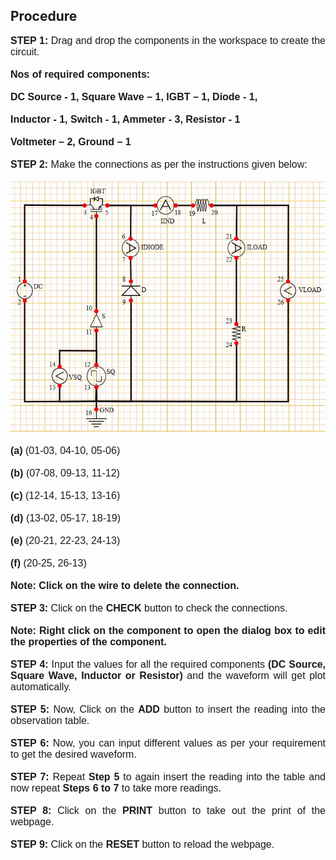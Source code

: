 ## Procedure

<div style="font-family: 'Nunito Sans', sans-serif; font-size: 16px;text-align: justify;">
<b>STEP 1:</b> Drag and drop the components in the workspace to create the circuit.<br /><br />
<b> Nos of required components: </b><br /><br />
<b>DC Source - 1, Square Wave – 1, IGBT – 1, Diode - 1, </b><br /><br />
<b>Inductor - 1, Switch - 1, Ammeter - 3, Resistor - 1</b><br /><br />
<b>Voltmeter – 2, Ground – 1</b><br /><br />
<b>STEP 2:</b> Make the connections as per the instructions given below:<br /><br />
<img src="images/cirimage.jpg" height="400px"><br /><br />
<b>(a)</b> (01-03, 04-10, 05-06)<br /><br />
<b>(b)</b> (07-08, 09-13, 11-12)<br /><br />
<b>(c)</b> (12-14, 15-13, 13-16)<br /><br />
<b>(d)</b> (13-02, 05-17, 18-19)<br /><br />
<b>(e)</b> (20-21, 22-23, 24-13)<br /><br />
<b>(f)</b> (20-25, 26-13)<br /><br />
<b>Note: Click on the wire to delete the connection.</b><br /><br />
<b>STEP 3:</b> Click on the <b>CHECK</b> button to check the connections.<br /><br />
<b>Note: Right click on the component to open the dialog box to edit the properties of the component.</b><br /><br />
<b>STEP 4:</b> Input the values for all the required components <b>(DC Source, Square Wave, Inductor or Resistor)</b> and the waveform will get plot automatically.<br /><br />
<b>STEP 5:</b> Now, Click on the <b>ADD</b> button to insert the reading into the observation table.<br /><br />
<b>STEP 6:</b> Now, you can input different values as per your requirement to get the desired waveform.<br /><br />
<b>STEP 7:</b> Repeat <b>Step 5</b> to again insert the reading into the table and now repeat <b>Steps 6 to 7</b> to take more readings.<br /><br />
<b>STEP 8:</b> Click on the <b>PRINT</b> button to take out the print of the webpage.<br /><br />
<b>STEP 9:</b> Click on the <b>RESET</b> button to reload the webpage.

</div>


